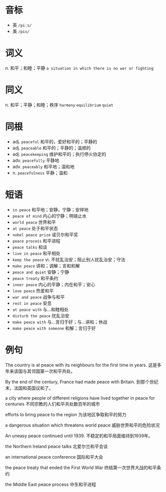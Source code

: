 # 音标

- 英 `/piːs/`
- 美 `/pis/`

# 词义

n. 和平；和睦；平静
`a situation in which there is no war or fighting`

# 同义

n. 和平；平静；和睦；秩序
`harmony` `equilibrium` `quiet`

# 同根

- adj. `peaceful` 和平的，爱好和平的；平静的
- adj. `peaceable` 和平的；平静的；温顺的
- adj. `peacekeeping` 维护和平的；执行停火协定的
- adv. `peacefully` 平静地
- adv. `peaceably` 和平地；温和地
- n. `peacefulness` 平静；温和

# 短语

- `in peace` 和平地；安静，宁静；安祥地
- `peace of mind` 内心的宁静；明镜止水
- `world peace` 世界和平
- `at peace` 处于和平状态
- `nobel peace prize` 诺贝尔和平奖
- `peace process` 和平进程
- `peace talks` 和谈
- `live in peace` 和平相处
- `keep the peace` vi. 不扰乱治安；阻止别人扰乱治安；守法
- `make peace` 讲和；调解；言和和解
- `peace and quiet` 安静；宁静
- `peace treaty` 和平条约
- `inner peace` 内心的平静；内在和平；安心
- `love peace` 热爱和平
- `war and peace` 战争与和平
- `rest in peace` 安息
- `at peace with` 与…和睦相处
- `disturb the peace` 扰乱治安
- `make peace with` 与…言归于好；与…讲和；休战
- `make peace with someone` 和解；言归于好

# 例句

The country is at peace with its neighbours for the first time in years.
这是多年来该国与其邻国第一次和平共处。

By the end of the century, France had made peace with Britain.
到那个世纪末，法国和英国议和了。

a city where people of different religions have lived together in peace for centuries
不同宗教的人们和平共处数百年的城市

efforts to bring peace to the region
为该地区争取和平的努力

a dangerous situation which threatens world peace
威胁世界和平的危险状况

An uneasy peace continued until 1939.
不稳定的和平局面维持到1939年。

the Northern Ireland peace talks
北爱尔兰和平会谈

an international peace conference
国际和平大会

the peace treaty that ended the First World War
终结第一次世界大战的和平条约

the Middle East peace process
中东和平进程



